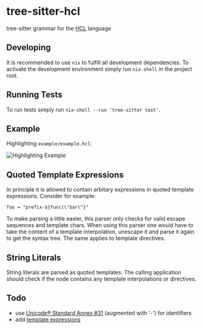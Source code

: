 # tree-sitter-hcl

tree-sitter grammar for the [HCL](https://github.com/hashicorp/hcl/blob/main/hclsyntax/spec.md) language

## Developing

It is recommended to use `nix` to fulfill all development dependencies. To activate the development environment simply run `nix-shell` in the project root.

## Running Tests

To run tests simply run `nix-shell --run 'tree-sitter test'`. 

## Example

Highlighting `example/example.hcl`:

![Highlighting Example](https://imgur.com/JdfxHvE)

## Quoted Template Expressions

In principle it is allowed to contain arbitary expressions in quoted template expressions.
Consider for example:

```hcl
foo = "prefix-${func(\"bar\"}"
```

To make parsing a little easier, this parser only checks for valid escape sequences and template chars. 
When using this parser one would have to take the content of a template interpolation, unescape it and parse it again to get the syntax tree. The same applies to template directives.

## String Literals

String literals are parsed as quoted templates. The calling application should check if the node contains any template interpolations or directives.

## Todo

* use [Unicode® Standard Annex #31](https://www.unicode.org/reports/tr31/) (augmented with '-') for identifiers
* add [template expressions](https://github.com/hashicorp/hcl/blob/main/hclsyntax/spec.md#template-expressions) 
